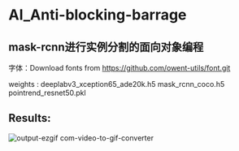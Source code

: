 # AI_Anti-blocking-barrage
## mask-rcnn进行实例分割的面向对象编程    
字体：Download fonts from https://github.com/owent-utils/font.git             

weights : deeplabv3_xception65_ade20k.h5   mask_rcnn_coco.h5   pointrend_resnet50.pkl         
## Results:      
![output-ezgif com-video-to-gif-converter](https://github.com/Caesar-xxx/AI_Anti-blocking-barrage/assets/73376073/ea9459ff-8e41-4834-a404-88acfd9f1ed1)

   
  
